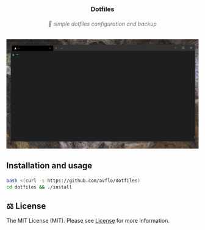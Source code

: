 <h3 align="center">
    Dotfiles
</h3>
<h6 align="center" style="color: #6c757d!important;">
  🔮 simple dotfiles configuration and backup
  <br>
</h6>

![dotfiles](dotfiles.gif)

## Installation and usage
```bash
bash <(curl -s https://github.com/avflo/dotfiles)
cd dotfiles && ./install
```

## ⚖️ License
The MIT License (MIT). Please see [License](LICENSE) for more information.
